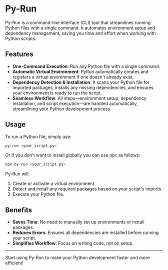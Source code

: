 # Py-Run

Py-Run is a command-line interface (CLI) tool that streamlines running Python files with a single command. It automates environment setup and dependency management, saving you time and effort when working with Python scripts.

## Features

- **One-Command Execution**: Run any Python file with a single command.
- **Automatic Virtual Environment**: PyRun automatically creates and registers a virtual environment if one doesn't already exist.
- **Dependency Detection & Installation**: It scans your Python file for imported packages, installs any missing dependencies, and ensures your environment is ready to run the script.
- **Seamless Workflow**: All steps—environment setup, dependency installation, and script execution—are handled automatically, streamlining your Python development process.

## Usage

To run a Python file, simply use:

```bash
py-run <your_script.py>
```

Or if you don't want to install globally you can use npx as follows:

```bash
npx py-run <your_script.py>
```

Py-Run will:

1. Create or activate a virtual environment.
2. Detect and install any required packages based on your script's imports.
3. Execute your Python file.

## Benefits

- **Saves Time**: No need to manually set up environments or install packages.
- **Reduces Errors**: Ensures all dependencies are installed before running your script.
- **Simplifies Workflow**: Focus on writing code, not on setup.

---

Start using Py-Run to make your Python development faster and more efficient! 
